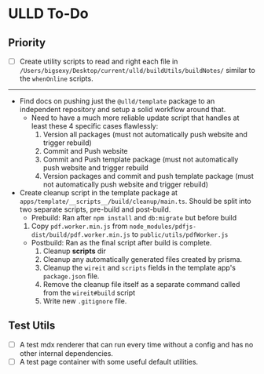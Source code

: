# ULLD To-Do


## Priority

- [ ] Create utility scripts to read and right each file in  `/Users/bigsexy/Desktop/current/ulld/buildUtils/buildNotes/` similar to the `whenOnline` scripts.

---

- Find docs on pushing just the `@ulld/template` package to an independent repository and setup a solid workflow around that.
  - Need to have a much more reliable update script that handles at least these 4 specific cases flawlessly:
    1. Version all packages (must not automatically push website and trigger rebuild)
    2. Commit and Push website
    3. Commit and Push template package (must not automatically push website and trigger rebuild
    4. Version packages and commit and push template package (must not automatically push website and trigger rebuild)
- Create cleanup script in the template package at `apps/template/__scripts__/build/cleanup/main.ts`. Should be split into two separate scripts, pre-build and post-build.
  - Prebuild: Ran after `npm install` and `db:migrate` but before build
  1. Copy `pdf.worker.min.js` from `node_modules/pdfjs-dist/build/pdf.worker.min.js` to `public/utils/pdfWorker.js`
  - Postbuild: Ran as the final script after build is complete.
    1. Cleanup **scripts** dir
    2. Cleanup any automatically generated files created by prisma.
    3. Cleanup the `wireit` and `scripts` fields in the template app's `package.json` file.
    4. Remove the cleanup file itself as a separate command called from the `wireit#build` script
    5. Write new `.gitignore` file.



## Test Utils

- [ ] A test mdx renderer that can run every time without a config and has no other internal dependencies.
- [ ] A test page container with some useful default utilities.
